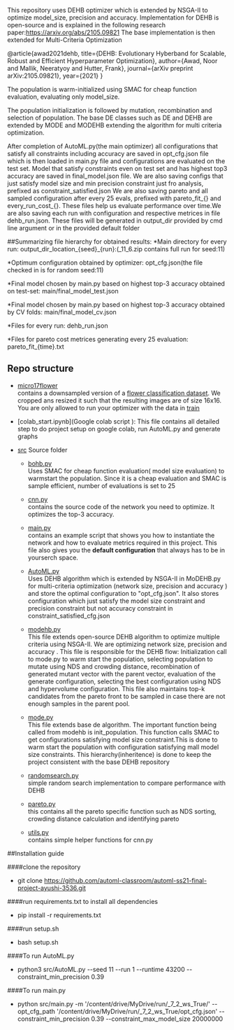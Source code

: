 
This repository uses DEHB optimizer which is extended by NSGA-II to optimize model_size, precision and accuracy.
Implementation for DEHB is open-source and is explained in the following research paper:https://arxiv.org/abs/2105.09821
The base implementation is then extended for Multi-Criteria Optimization

@article{awad2021dehb, title={DEHB: Evolutionary Hyberband for Scalable, Robust and Efficient Hyperparameter Optimization},
author={Awad, Noor and Mallik, Neeratyoy and Hutter, Frank}, journal={arXiv preprint arXiv:2105.09821}, year={2021} }


The population is warm-initialized using SMAC for cheap function evaluation, evaluating only model_size.

The population initialization is followed by mutation, recombination and selection of population. The base DE classes such as DE and DEHB
are extended by MODE and MODEHB extending the algorithm for multi criteria optimization.

After completion of AutoML.py(the main optimizer) all configurations that 
satisfy all constraints including accuracy  are saved in opt_cfg.json file which is then loaded in main.py file
and configurations are evaluated on the test set. Model that satisfy constraints
even on test set and has highest top3 accuracy are saved in final_model.json file.
We are also saving configs that just satisfy model size and min precision constraint just fro analysis, prefixed as constraint_satisfied.json
We are also saving pareto and all sampled configuration after every 25 evals, prefixed with pareto_fit_{} and every_run_cost_{}.
These files help us evaluate performance over time.We are also saving each run with configuration and respective metrices in file dehb_run.json.
These files will be generated in output_dir provided by cmd line argument or in the provided default folder

##Summarizing file hierarchy for obtained results:
*Main directory for every run: output_dir_location_{seed}_{run}:(_11_6.zip contains full run for seed:11)

*Optimum configuration obtained by optimizer: opt_cfg.json(the file checked in is for random seed:11)

*Final model chosen by main.py based on highest top-3 accuracy obtained on test-set: main/final_model_test.json

*Final model chosen by main.py based on highest top-3 accuracy obtained by CV folds: main/final_model_cv.json

*Files for every run: dehb_run.json

*Files for pareto cost metrices generating every 25 evaluation: pareto_fit_{time}.txt



## Repo structure
* [micro17flower](micro17flower) <BR>
  contains a downsampled version of a [flower classification dataset](http://www.robots.ox.ac.uk/~vgg/data/flowers/17/index.html).
  We cropped ans resized it such that the resulting images are of size 16x16. You are only allowed to run your optimizer with the data in [train](micro17flower/train)


* [colab_start.ipynb](Google colab script ):
    This file contains all detailed step to do project setup on google colab, run AutoML.py and generate graphs
* [src](src) Source folder      
    * [bohb.py](src/bohb.py) <BR>
      Uses SMAC for cheap function evaluation( model size evaluation) to warmstart the population. Since it is a cheap evaluation and SMAC is sample efficient,
      number of evaluations is set to 25
    
    * [cnn.py](src/cnn.py)<BR>
      contains the source code of the network you need to optimize. It optimizes the top-3 accuracy.
    
    * [main.py](src/main.py)<BR>
      contains an example script that shows you how to instantiate the network and how to evaluate metrics required 
      in this project. This file also gives you the **default configuration** that always has to be in yourserch space.

    * [AutoML.py](src/AutoML.py) <BR>
      Uses DEHB algorithm which is extended by NSGA-II in MoDEHB.py for multi-criteria optimization (network size, precision and accuracy ) and 
      store the optimal configuration to "opt_cfg.json". It also stores configuration which just satisfy the model size constraint and precision 
      constraint but not accuracy constraint in constraint_satisfied_cfg.json
      
    * [modehb.py](src/DEHB/dehb/optimizers/modehb.py) <BR>
      This file extends open-source DEHB algorithm to optimize multiple criteria using NSGA-II. We are optimizing network size, precision and accuracy .
      This file is responsible for the DEHB flow: Initialization call to mode.py to warm start the population, selecting population to mutate using
      NDS and crowding distance, recombination of generated mutant vector with the parent vector, evaluation of the generate configuration,
      selecting the best configuration using NDS and hypervolume configuration.
      This file also maintains top-k candidates from the pareto front to be sampled in case there are not enough samples in the parent pool.
    
    * [mode.py](src/DEHB/dehb/optimizers/mode.py) <BR>
      This file extends base de algorithm. The important function being called from modehb is init_population. This function calls SMAC
      to get configurations satisfying model size constraint.This is done to warm start the population with configuration satisfying mall model size constraints.
      This hierarchy(inheritence) is done to keep the project consistent with the base DEHB repository
      
    * [randomsearch.py](src/randomsearch.py) <BR>
      simple random search implementation to compare performance with DEHB
      
    * [pareto.py](src/pareto_utils/pareto.py) <BR>
      this contains all the pareto specific function such as NDS sorting, crowding distance calculation and identifying pareto
   
    * [utils.py](src/utils.py)<BR>
      contains simple helper functions for cnn.py
      
##Installation guide

####clone the repository
* git clone https://github.com/automl-classroom/automl-ss21-final-project-ayushi-3536.git

####run requirements.txt to install all dependencies
* pip install -r requirements.txt

####run setup.sh
* bash setup.sh

####To run AutoML.py 
* python3 src/AutoML.py --seed 11 --run 1 --runtime 43200 --constraint_min_precision 0.39

####To run main.py 
* python src/main.py -m '/content/drive/MyDrive/run/_7_2_ws_True/' --opt_cfg_path '/content/drive/MyDrive/run/_7_2_ws_True/opt_cfg.json' --constraint_min_precision 0.39 --constraint_max_model_size 20000000




